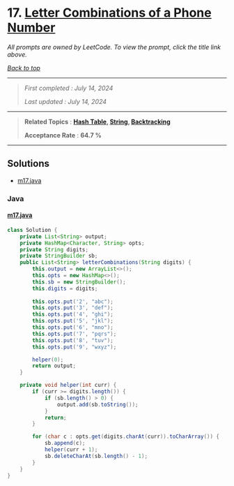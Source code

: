 # 17. [Letter Combinations of a Phone Number](<https://leetcode.com/problems/letter-combinations-of-a-phone-number>)

*All prompts are owned by LeetCode. To view the prompt, click the title link above.*

*[Back to top](<../README.md>)*

------

> *First completed : July 14, 2024*
>
> *Last updated : July 14, 2024*

------

> **Related Topics** : **[Hash Table](<by_topic/Hash Table.md>), [String](<by_topic/String.md>), [Backtracking](<by_topic/Backtracking.md>)**
>
> **Acceptance Rate** : **64.7 %**

------

## Solutions

- [m17.java](<../my-submissions/m17.java>)
### Java
#### [m17.java](<../my-submissions/m17.java>)
```Java
class Solution {
    private List<String> output;
    private HashMap<Character, String> opts;
    private String digits;
    private StringBuilder sb;
    public List<String> letterCombinations(String digits) {
        this.output = new ArrayList<>();
        this.opts = new HashMap<>();
        this.sb = new StringBuilder();
        this.digits = digits;
        
        this.opts.put('2', "abc");
        this.opts.put('3', "def");
        this.opts.put('4', "ghi");
        this.opts.put('5', "jkl");
        this.opts.put('6', "mno");
        this.opts.put('7', "pqrs");
        this.opts.put('8', "tuv");
        this.opts.put('9', "wxyz");

        helper(0);
        return output;
    }

    private void helper(int curr) {
        if (curr >= digits.length()) {
            if (sb.length() > 0) {
                output.add(sb.toString());
            }
            return;
        }

        for (char c : opts.get(digits.charAt(curr)).toCharArray()) {
            sb.append(c);
            helper(curr + 1);
            sb.deleteCharAt(sb.length() - 1);
        }
    }
}
```

